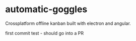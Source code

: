 # automatic-goggles
Crossplatform offline kanban built with electron and angular.

first commit test - should go into a PR